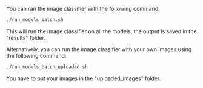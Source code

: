 You can ran the image classifier with the following command:
```bash
./run_models_batch.sh
``` 
This will run the image classifier on all the models, the output is saved in the "results" folder.

Alternatively, you can run the image classifier with your own images using the following command:
```bash
./run_models_batch_uploaded.sh
```
You have to put your images in the "uploaded_images" folder.
